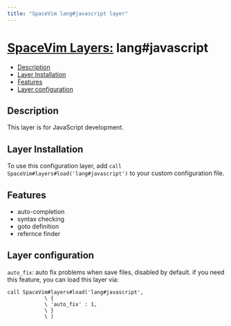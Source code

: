 ```yaml
---
title: "SpaceVim lang#javascript layer"
---
```


# [SpaceVim Layers:](https://spacevim.org/layers) lang#javascript

<!-- vim-markdown-toc GFM -->

- [Description](#description)
- [Layer Installation](#layer-installation)
- [Features](#features)
- [Layer configuration](#layer-configuration)

<!-- vim-markdown-toc -->

## Description

This layer is for JavaScript development.

## Layer Installation

To use this configuration layer, add `call SpaceVim#layers#load('lang#javascript')` to your custom configuration file.

## Features

- auto-completion
- syntax checking
- goto definition
- refernce finder

## Layer configuration

`auto_fix`: auto fix problems when save files, disabled by default. if you need this feature, you can load this layer via:

```vim
call SpaceVim#layers#load('lang#javascript',
            \ {
            \ 'auto_fix' : 1,
            \ }
            \ )

```
